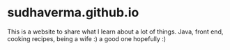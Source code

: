 # sudhaverma.github.io
This is a website to share what I learn about a lot of things. Java, front end, cooking recipes, being a wife :) a good one hopefully :) 

